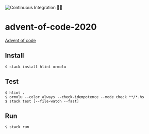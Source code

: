 ![Continuous Integration 👮‍♂️](https://github.com/godu/advent-of-code-2020/workflows/Continuous%20Integration%20%F0%9F%91%AE%E2%80%8D%E2%99%82%EF%B8%8F/badge.svg)

# advent-of-code-2020

[Advent of code](https://adventofcode.com/2020)



## Install

```shell
$ stack install hlint ormolu
```

## Test

```shell
$ hlint .
$ ormolu --color always --check-idempotence --mode check **/*.hs
$ stack test [--file-watch --fast]
```

## Run

```shell
$ stack run
```

